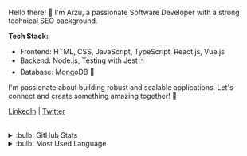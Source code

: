 Hello there! 👋 I'm Arzu, a passionate Software Developer with a strong technical SEO background.

**Tech Stack:**
- Frontend: HTML, CSS, JavaScript, TypeScript, React.js, Vue.js
- Backend: Node.js, Testing with Jest 🃏
- Database: MongoDB 🍃

I'm passionate about building robust and scalable applications. Let's connect and create something amazing together! 🚀

[LinkedIn](https://www.linkedin.com/in/arzucaner/) | [Twitter](https://twitter.com/arzuguneycaner) 

 <br />
 <details>
 <summary>:bulb: GitHub Stats</summary>
 <img src="https://github-readme-stats.vercel.app/api?username=arzucaner&show_icons=true&theme=dracula">
 </details>
 
 <details>
 <summary>:bulb: Most Used Language</summary>
 <img src="https://github-readme-stats.vercel.app/api/top-langs/?username=arzucaner&layout=compact">
 </details>                
